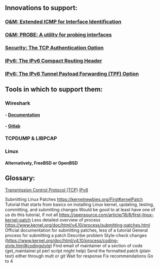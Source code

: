 ## Innovations to support:
### [O&M: Extended ICMP for Interface Identification](https://tools.ietf.org/html/rfc5837)
### [O&M: PROBE: A utility for probing interfaces](https://tools.ietf.org/html/rfc8335)
### [Security: The TCP Authentication Option](https://tools.ietf.org/html/rfc5925)
### [IPv6: The IPv6 Compact Routing Header](https://tools.ietf.org/html/draft-bonica-6man-comp-rtg-hdr-22)
### [IPv6: The IPv6 Tunnel Payload Forwarding (TPF) Option](https://tools.ietf.org/html/draft-bonica-6man-vpn-dest-opt-12)

## Tools in which to support them:
### Wireshark
#### - [Documentation](https://www.wireshark.org/docs/wsdg_html_chunked/)
#### - [Gitlab](https://gitlab.com/wireshark/wireshark)
### TCPDUMP & LIBPCAP
### Linux
#### Alternatively, FreeBSD or OpenBSD

## Glossary:
[Transmission Control Protocol (TCP)](https://tools.ietf.org/html/rfc793#page-15)
[IPv6](https://tools.ietf.org/html/rfc8200)

Submitting Linux Patches
https://kernelnewbies.org/FirstKernelPatch
Tutorial that starts from basics on installing Linux kernel, updating, testing, committing, and submitting changes
Would be good to at least have one of us do this tutorial, if not all
https://opensource.com/article/18/8/first-linux-kernel-patch
Less detailed overview of process
https://www.kernel.org/doc/html/v4.10/process/submitting-patches.html
Official documentation for submitting patches, less of a tutorial
General process for submitting a patch
Describe problem
Style-check changes (https://www.kernel.org/doc/html/v4.10/process/coding-style.html#codingstyle)
Find email of maintainer of a section of code (get_maintainer.pl perl script might help)
Send the formatted patch (plain text) either through mutt or git
Wait for response
Fix recommendations
Go to 4
